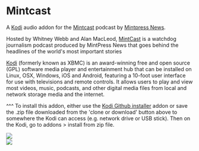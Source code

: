 Mintcast
=============================

A <a href="www.kodi.tv">Kodi</a> audio addon for the <a href="http://theradiodispatch.com/">Mintcast</a> podcast by <a href="www.mintpressnews.com">Mintpress News</a>.<br>

Hosted by Whitney Webb and Alan MacLeod, <a href="www.mintpressnews.com">MintCast</a> is a watchdog journalism podcast produced by MintPress News that goes behind the headlines of the world's most important stories<br>

<a href="www.kodi.tv">Kodi</a> (formerly known as XBMC) is an award-winning free and open source (GPL) software media player and entertainment hub that can be installed on Linux, OSX, Windows, iOS and Android, featuring a 10-foot user interface for use with televisions and remote controls. It allows users to play and view most videos, music, podcasts, and other digital media files from local and network storage media and the internet.<br>

^^^ To install this addon, either use the <a href="https://www.tvaddons.co/github-browser-kodi/">Kodi Github installer</a> addon or save the .zip file downloaded from the 'clone or download' button above to somewhere the Kodi can access (e.g. network drive or USB stick). Then on the Kodi, go to addons > install from zip file.<br>

<img src="https://is5-ssl.mzstatic.com/image/thumb/Podcasts113/v4/30/1e/26/301e2617-50d6-7e7c-edb3-abb93ccab7be/mza_1744527215859774756.jpg/939x0w.jpg"><br>
<a href="http://www.kodi.tv"><img src="https://kodi.tv/sites/default/files/page/field_image/about--devices.jpg">
